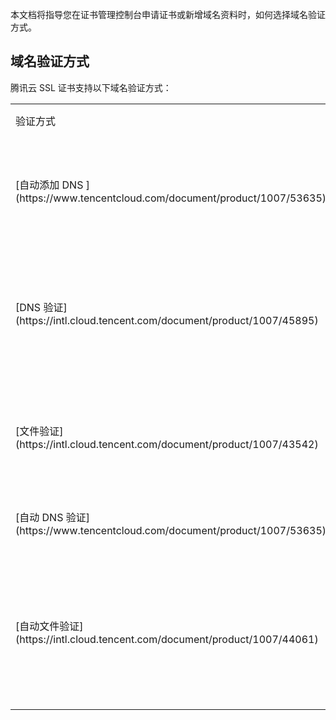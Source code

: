 本文档将指导您在证书管理控制台申请证书或新增域名资料时，如何选择域名验证方式。

## 域名验证方式

腾讯云 SSL 证书支持以下域名验证方式：
<table>
<tr>
<td rowspan="1" colSpan="1" >验证方式</td>
<td rowspan="1" colSpan="1" >使用场景</td>
<td rowspan="1" colSpan="1" >使用限制</td>
</tr>
<tr>
<td rowspan="1" colSpan="1" >[自动添加 DNS ](https://www.tencentcloud.com/document/product/1007/53635)</td>
<td rowspan="1" colSpan="1" >申请 SSL 证书时，需要进行域名所有权验证的情况下，可选择自动添加 DNS。</td>
<td rowspan="1" colSpan="1" >须使用腾讯云 DNS 解析 DNSPod 的域名。</td>
</tr>
<tr>
<td rowspan="1" colSpan="1" >[DNS 验证](https://intl.cloud.tencent.com/document/product/1007/45895)</td>
<td rowspan="1" colSpan="1" >申请 SSL 证书时，需要进行域名所有权验证的情况下，可选择 DNS 验证。</td>
<td rowspan="1" colSpan="1" >需具备域名的解析权限，适用于在任何平台进行解析的域名。</td>
</tr>
<tr>
<td rowspan="1" colSpan="1" >[文件验证](https://intl.cloud.tencent.com/document/product/1007/43542)</td>
<td rowspan="1" colSpan="1" >申请 SSL 证书时，需要进行域名所有权验证的情况下，可选择文件验证。</td>
<td rowspan="1" colSpan="1" >操作过程比较复杂，需要一定的建站基础。</td>
</tr>
<tr>
<td rowspan="1" colSpan="1" >[自动 DNS 验证](https://www.tencentcloud.com/document/product/1007/53635)</td>
<td rowspan="1" colSpan="1" >仅支持申请多年期的国际标准证书，具体可查看 [支持多年期的国际标准证书](https://www.tencentcloud.com/document/product/1007/53630)。</td>
<td rowspan="1" colSpan="1" >需具备域名的解析权限。</td>
</tr>
<tr>
<td rowspan="1" colSpan="1" >[自动文件验证](https://intl.cloud.tencent.com/document/product/1007/44061)</td>
<td rowspan="1" colSpan="1" >仅支持申请多年期的国际标准证书，具体可查看 [支持多年期的国际标准证书](https://www.tencentcloud.com/document/product/1007/53630)。</td>
<td rowspan="1" colSpan="1" >操作过程比较复杂，需要一定的建站基础。<br>不支持通配符域名。</td>
</tr>
</table>


